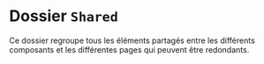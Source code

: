 # Dossier `Shared`
Ce dossier regroupe tous les éléments partagés entre les différents composants et les différentes pages qui peuvent être redondants.
